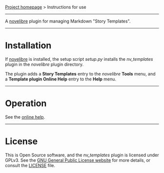 [Project homepage](https://github.com/peter88213/nv_templates) > Instructions for use

--- 

A [novelibre](https://github.com/peter88213/novelibre/) plugin for managing Markdown "Story Templates". 

---

# Installation

If [novelibre](https://github.com/peter88213/novelibre/) is installed, the setup script *setup.py* installs the *nv_templates* plugin in the *novelibre* plugin directory.

The plugin adds a **Story Templates** entry to the *novelibre* **Tools** menu, and a **Template plugin Online Help** entry to the **Help** menu. 

---

# Operation

See the [online help](https://peter88213.github.io/nvhelp-en/nv_templates/).

---

# License

This is Open Source software, and the *nv_templates* plugin is licensed under GPLv3. See the
[GNU General Public License website](https://www.gnu.org/licenses/gpl-3.0.en.html) for more
details, or consult the [LICENSE](https://github.com/peter88213/nv_templates/blob/main/LICENSE) file.
